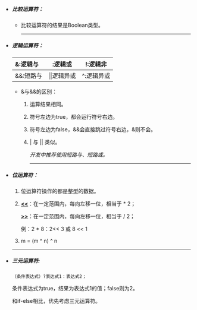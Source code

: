 * ##### 比较运算符：

  * 比较运算符的结果是Boolean类型。

    <hr/>

* ##### 逻辑运算符：

  | &:逻辑与  | :逻辑或      | !:逻辑非   |
  | :-------- | ------------ | ---------- |
  | &&:短路与 | \|\|逻辑异或 | ^:逻辑异或 |

  * &与&&的区别：

    1. 运算结果相同。

    2. 符号左边为true，都会运行符号右边。

    3. 符号左边为false，&&会直接跳过符号右边，&则不会。

    4. | 与 || 类似。

       *开发中推荐使用短路与、短路或。*

       <hr/>  

* ##### 位运算符：

  1. 位运算符操作的都是整型的数据。

  2. <u>**<<**</u>：在一定范围内，每向左移一位，相当于 * 2；       

     <u>**>>**</u>：在一定范围内，每向左移一位，相当于 / 2；       

     例：2 * 8：2<< 3 或 8 << 1

  3. m = (m ^ n) ^ n

  <hr/>

* ##### 三元运算符:

  `（条件表达式）?表达式1：表达式2；`

  条件表达式为true，结果为表达式1的值；false则为2。       

  和if-else相比，优先考虑三元运算符。